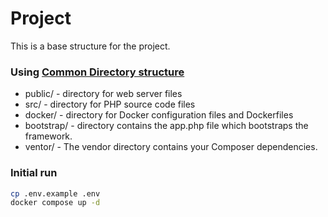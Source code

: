 # Project

This is a base structure for the project.

### Using [Common Directory structure](https://phptherightway.com/#common_directory_structure)
* public/ - directory for web server files
* src/ - directory for PHP source code files
* docker/ - directory for Docker configuration files and Dockerfiles
* bootstrap/ - directory contains the app.php file which bootstraps the framework.
* ventor/ - The vendor directory contains your Composer dependencies.

### Initial run
```bash
cp .env.example .env
docker compose up -d
```
